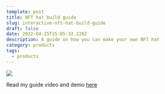 ```yaml
---
template: post
title: NFT hat build guide
slug: interactive-nft-hat-build-guide
draft: false
date: 2022-04-25T15:05:32.228Z
description: A guide on how you can make your own NFT hat
category: products
tags:
  - products
---
```

![](/media/whatsapp-image-2022-04-25-at-2.46.29-pm.jpeg)

Read my guide video and demo [here](https://davidfurlong.notion.site/NFT-hat-build-guide-a7f5c40b10b34b998c1143c9f2acd859)
